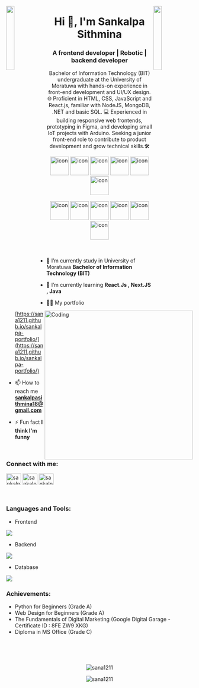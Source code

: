 <img align="left" src="https://user-images.githubusercontent.com/65187002/144930161-2f783401-8d27-4fdf-a2f7-cc0ba32f1f1f.gif" width="21%" style="display:inline;"><img align="right" src="https://user-images.githubusercontent.com/65187002/144930161-2f783401-8d27-4fdf-a2f7-cc0ba32f1f1f.gif" width="21%" style="display:inline;">

<h1 align="center">Hi 👋, I'm Sankalpa Sithmina</h1>
<h3 align="center">A frontend developer | Robotic | backend developer</h3>
<p align="center">Bachelor of Information Technology (BIT) undergraduate at the University of Moratuwa with hands-on experience in front-end development and UI/UX design. 🌐 Proficient in HTML, CSS, JavaScript and React.js, familiar with NodeJS, MongoDB, .NET and basic SQL. 💻 Experienced in building responsive web frontends, prototyping in Figma, and developing small IoT projects with Arduino. Seeking a junior front-end role to contribute to product development and grow technical skills.🛠️</p>


<div align="center">
  <img src="https://techstack-generator.vercel.app/java-icon.svg" alt="icon" width="50" height="50" />
  <img src="https://techstack-generator.vercel.app/python-icon.svg" alt="icon" width="50" height="50" />
  <img src="https://techstack-generator.vercel.app/ts-icon.svg" alt="icon" width="50" height="50" />
  <img src="https://techstack-generator.vercel.app/js-icon.svg" alt="icon"width="50" height="50" />
  <img src="https://techstack-generator.vercel.app/react-icon.svg" alt="icon" width="50" height="50" />
 <img src="https://techstack-generator.vercel.app/mysql-icon.svg" alt="icon" width="50" height="50" />
</div>

<br>

<div align="center">
  <img src="https://techstack-generator.vercel.app/docker-icon.svg" alt="icon" width="50" height="50" />
  <img src="https://techstack-generator.vercel.app/aws-icon.svg" alt="icon" width="50" height="50" />
  <img src="https://techstack-generator.vercel.app/github-icon.svg" alt="icon" width="50" height="50" />
  <img src="https://techstack-generator.vercel.app/prettier-icon.svg" alt="icon" width="50" height="50" />
  <img src="https://techstack-generator.vercel.app/restapi-icon.svg" alt="icon" width="50" height="50" />
  <img src="https://techstack-generator.vercel.app/graphql-icon.svg" alt="icon" width="50" height="50" />
</div>

<img align="right" alt="Coding" width="400" src="https://user-images.githubusercontent.com/74038190/229223263-cf2e4b07-2615-4f87-9c38-e37600f8381a.gif">
<br><br>

- 🔭 I’m currently study in University of Moratuwa **Bachelor of Information Technology (BIT)**

- 🌱 I’m currently learning **React.Js , Next.JS , Java**

- 👨‍💻 My portfolio [https://sana1211.github.io/sankalpa-portfolio/](https://sana1211.github.io/sankalpa-portfolio/)

- 📫 How to reach me **sankalpasithmina18@gmail.com**

- ⚡ Fun fact **I think I'm funny**

<br>
<h3 align="left">Connect with me:</h3>
<p align="left">
<a href="https://linkedin.com/in/sankalpa-sithmina" target="blank"><img align="center" src="https://raw.githubusercontent.com/rahuldkjain/github-profile-readme-generator/master/src/images/icons/Social/linked-in-alt.svg" alt="sankalpa-sithmina" height="30" width="40" /></a>
<a href="https://fb.com/sankalpa sithmina" target="blank"><img align="center" src="https://raw.githubusercontent.com/rahuldkjain/github-profile-readme-generator/master/src/images/icons/Social/facebook.svg" alt="sankalpa sithmina" height="30" width="40" /></a>
<a href="https://www.instagram.com/sankalpa_sithmina" target="blank"><img align="center" src="https://raw.githubusercontent.com/rahuldkjain/github-profile-readme-generator/master/src/images/icons/Social/instagram.svg" alt="sankalpa_sithmina" height="30" width="40" /></a>
</p>
<br>

<h3 align="left">Languages and Tools:</h3>

- Frontend
<p align="left">
  <a href="https://skillicons.dev">
    <img src="https://skillicons.dev/icons?i=ts,js,react,nextjs,tailwind,html,css" />
  </a>
</p>

- Backend
<p align="left">
  <a href="https://skillicons.dev">
    <img src="https://skillicons.dev/icons?i=php,java,nodejs,py,spring,flask,fastapi,express,nestjs" />
  </a>
</p>

- Database
<p align="left">
  <a href="https://skillicons.dev">
    <img src="https://skillicons.dev/icons?i=mongodb,mysql,postgresql" />
  </a>
</p>

<h3 align="left">Achievements:</h3>

-  Python for Beginners (Grade A)
-  Web Design for Beginners (Grade A)
-  The Fundamentals of Digital Marketing (Google Digital Garage - Certificate ID : 8FE ZW9 XKG)
-  Diploma in MS Office (Grade C)
  
<br><br><br>

<div align="center">
  <p><img align="center" src="https://github-readme-stats.vercel.app/api/top-langs?username=sana1211&show_icons=true&locale=en&layout=compact" alt="sana1211" /></p>
  
  <p><img align="center" src="https://github-readme-streak-stats.herokuapp.com/?user=sana1211&" alt="sana1211" /></p>
</div>


